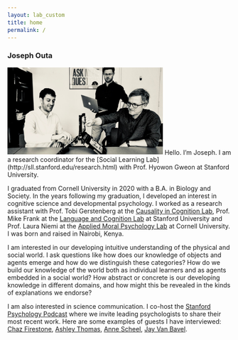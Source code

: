 ```yaml
---
layout: lab_custom
title: home
permalink: /
---
```


### __Joseph Outa__
<img class="fig" src="/images/battleship-bw.jpg" width="350">
Hello. I’m Joseph. I am a research coordinator for the [Social Learning Lab](http://sll.stanford.edu/research.html) with Prof. Hyowon Gweon at Stanford University. 

I graduated from Cornell University in 2020 with a B.A. in Biology and Society. In the years following my graduation, I developed an interest in cognitive science and developmental psychology. I worked as a research assistant with Prof. Tobi Gerstenberg at the [Causality in Cognition Lab](https://cicl.stanford.edu/), Prof. Mike Frank at the [Language and Cognition Lab](http://langcog.stanford.edu/index.html) at Stanford University and Prof. Laura Niemi at the [Applied Moral Psychology Lab](https://lauraniemi.com/lab/) at Cornell University. I was born and raised in Nairobi, Kenya.

I am interested in our developing intuitive understanding of the physical and social world. I ask questions like how does our knowledge of objects and agents emerge and how do we distinguish these categories? How do we build our knowledge of the world both as individual learners and as agents embedded in a social world? How abstract or concrete is our developing knowledge in different domains, and how might this be revealed in the kinds of explanations we endorse? 

I am also interested in science communication. I co-host the [Stanford Psychology Podcast](https://www.stanfordpsychologypodcast.com/episodes) where we invite leading psychologists to share their most recent work. Here are some examples of guests I have interviewed: [Chaz Firestone](https://podcasts.apple.com/es/podcast/61-chaz-firestone-melting-ice-with-your-mind/id1574802514?i=1000578062671), [Ashley Thomas](https://podcasts.apple.com/br/podcast/40-ashley-thomas-how-children-use-saliva-sharing-to/id1574802514?i=1000556551754), [Anne Scheel](https://podcasts.apple.com/us/podcast/63-anne-scheel-why-most-psychological-research-findings/id1574802514?i=1000579611325), [Jay Van Bavel](https://podcasts.apple.com/sk/podcast/52-jay-van-bavel-the-power-of-us/id1574802514?i=1000568346780).

